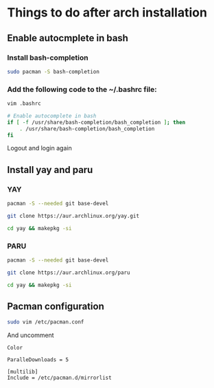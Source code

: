 # Things to do after arch installation

## Enable autocmplete in bash

### Install bash-completion

```bash
sudo pacman -S bash-completion
```
### Add the following code to the ~/.bashrc file:

```bash
vim .bashrc
```

```bash
# Enable autocomplete in bash
if [ -f /usr/share/bash-completion/bash_completion ]; then
    . /usr/share/bash-completion/bash_completion
fi
```
Logout and login again

## Install yay and paru

### YAY
```bash
pacman -S --needed git base-devel
```
```bash
git clone https://aur.archlinux.org/yay.git
```
```bash
cd yay && makepkg -si
```
### PARU
```bash
pacman -S --needed git base-devel
```
```bash
git clone https://aur.archlinux.org/paru
```
```bash
cd yay && makepkg -si
```
## Pacman configuration
```bash
sudo vim /etc/pacman.conf
```
And uncomment
```
Color
```
```
ParalleDownloads = 5
```
```
[multilib]
Include = /etc/pacman.d/mirrorlist
```
```



